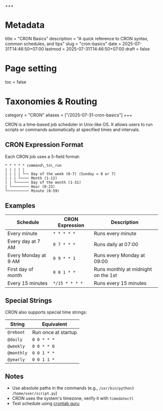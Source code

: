 +++
# Metadata
title = "CRON Basics"
description = "A quick reference to CRON syntax, common schedules, and tips" 
slug = "cron-basics"
date = 2025-07-31T14:46:50+07:00
lastmod = 2025-07-31T14:46:50+07:00
draft = false

# Page setting
toc = false

# Taxonomies & Routing
category = "CRON"
aliases = ["/2025-07-31-cron-basics"]
+++

CRON is a time-based job scheduler in Unix-like OS. It allows users to run scripts or commands automatically at specified times and intervals.

## CRON Expression Format

Each CRON job uses a 5-field format:

```
* * * * * command\_to\_run
| | | | |
| | | | └── Day of the week (0-7) (Sunday = 0 or 7)
| | | └──── Month (1-12)
| | └────── Day of the month (1-31)
| └──────── Hour (0-23)
└────────── Minute (0-59)
```

## Examples

| Schedule              | CRON Expression     | Description                      |
|-----------------------|---------------------|----------------------------------|
| Every minute          | `* * * * *`         | Runs every minute                |
| Every day at 7 AM     | `0 7 * * *`         | Runs daily at 07:00              |
| Every Monday at 9 AM  | `0 9 * * 1`         | Runs every Monday at 09:00       |
| First day of month    | `0 0 1 * *`         | Runs monthly at midnight on the 1st |
| Every 15 minutes      | `*/15 * * * *`      | Runs every 15 minutes            |

## Special Strings

CRON also supports special time strings:

| String      | Equivalent         |
|-------------|--------------------|
| `@reboot`   | Run once at startup|
| `@daily`    | `0 0 * * *`        |
| `@weekly`   | `0 0 * * 0`        |
| `@monthly`  | `0 0 1 * *`        |
| `@yearly`   | `0 0 1 1 *`        |

## Notes

- Use absolute paths in the commands (e.g., `/usr/bin/python3 /home/user/script.py`)
- CRON uses the system's timezone, verify it with `timedatectl`
- Test schedule using [crontab.guru](https://crontab.guru)

